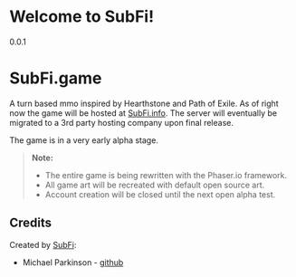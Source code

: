 Welcome to SubFi!
===================

0.0.1

# SubFi.game 
A turn based mmo inspired by Hearthstone and Path of Exile.
As of right now the game will be hosted at [SubFi.info](https://www.subfi.info/).
The server will eventually be migrated to a 3rd party hosting company upon final release.

The game is in a very early alpha stage.

> **Note:**
> - The entire game is being rewritten with the Phaser.io framework.
> - All game art will be recreated with default open source art.
> - Account creation will be closed until the next open alpha test.

Credits
-------
Created by [SubFi](http://www.SubFi.info):

* Michael Parkinson - [github](https://github.com/QParkinson)